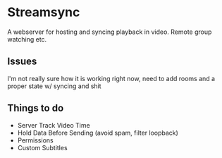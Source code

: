 # Streamsync
A webserver for hosting and syncing playback in video. Remote group watching etc.

## Issues
I'm not really sure how it is working right now, need to add rooms and a proper state w/ syncing and shit

## Things to do
+ Server Track Video Time
+ Hold Data Before Sending (avoid spam, filter loopback)
+ Permissions
+ Custom Subtitles
